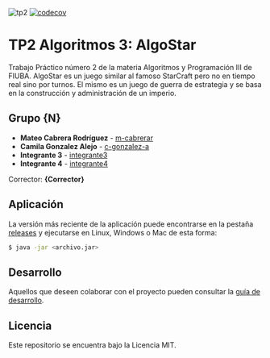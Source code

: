 ![tp2](https://github.com/fiuba/algo3_proyecto_base_tp2/actions/workflows/build.yml/badge.svg) [![codecov](https://codecov.io/gh/fiuba/algo3_proyecto_base_tp2/branch/master/graph/badge.svg)](https://codecov.io/gh/fiuba/algo3_proyecto_base_tp2)

# TP2 Algoritmos 3: AlgoStar 

Trabajo Práctico número 2 de la materia Algoritmos y Programación III de FIUBA.
AlgoStar es un juego similar al famoso StarCraft pero no en tiempo real sino por turnos.
El mismo es un juego de guerra de estrategia y se basa en la construcción y
administración de un imperio.

## Grupo {N}

* **Mateo Cabrera Rodríguez** - [m-cabrerar](https://github.com/m-cabrerar)
* **Camila Gonzalez Alejo** - [c-gonzalez-a](https://github.com/c-gonzalez-a)
* **Integrante 3** - [integrante3](https://github.com/integrante3)
* **Integrante 4** - [integrante4](https://github.com/integrante4)

Corrector: **{Corrector}**

## Aplicación

La versión más reciente de la aplicación puede encontrarse en la pestaña [releases](https://github.com/fiuba/algo3_proyecto_base_tp2/releases/latest) y ejecutarse en Linux, Windows o Mac de esta forma:

```bash
$ java -jar <archivo.jar>
```

## Desarrollo

Aquellos que deseen colaborar con el proyecto pueden consultar la [guía de desarrollo](./docs/Desarrollo.md).

## Licencia

Este repositorio se encuentra bajo la Licencia MIT.
